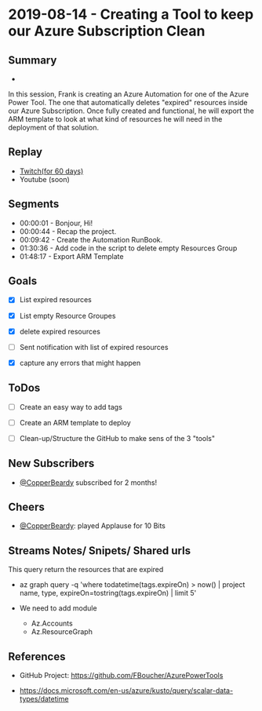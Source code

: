 
# 2019-08-14 - Creating a Tool to keep our Azure Subscription Clean

## Summary
-

In this session, Frank is creating an Azure Automation for one of the Azure Power Tool. The one that automatically deletes "expired" resources inside our Azure Subscription. Once fully created and functional, he will export the ARM template to look at what kind of resources he will need in the deployment of that solution.

## Replay


- [Twitch(for 60 days)](https://www.twitch.tv/videos/467199209)
- Youtube (soon)


Segments
--------

- 00:00:01 - Bonjour, Hi!
- 00:00:44 - Recap the project.
- 00:09:42 - Create the Automation RunBook.
- 01:30:36 - Add code in the script to delete empty Resources Group
- 01:48:17 - Export ARM Template


Goals
-----

- [X] List expired resources
- [X] List empty Resource Groupes
- [X] delete expired resources
- [ ] Sent notification with list of expired resources
- [X] capture any errors that might happen


ToDos
-----
- [ ] Create an easy way to add tags
- [ ] Create an ARM template to deploy
- [ ] Clean-up/Structure the GitHub to make sens of the 3 "tools"


New Subscribers
---------------

- [@CopperBeardy](https://www.twitch.tv/CopperBeardy) subscribed for 2 months!


Cheers
------

- [@CopperBeardy](https://www.twitch.tv/CopperBeardy): played Applause for 10 Bits


Streams Notes/ Snipets/ Shared urls
-----------------------------------

This query return the resources that are expired
- az graph query -q 'where todatetime(tags.expireOn) > now() | project name, type, expireOn=tostring(tags.expireOn) | limit 5'

- We need to add module 
    - Az.Accounts 
    - Az.ResourceGraph


References
----------

- GitHub Project: https://github.com/FBoucher/AzurePowerTools

- https://docs.microsoft.com/en-us/azure/kusto/query/scalar-data-types/datetime